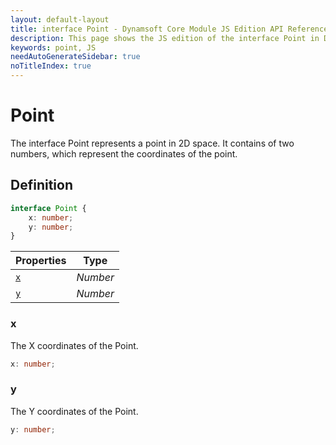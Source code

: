 ```yaml
---
layout: default-layout
title: interface Point - Dynamsoft Core Module JS Edition API Reference
description: This page shows the JS edition of the interface Point in Dynamsoft Core Module.
keywords: point, JS
needAutoGenerateSidebar: true
noTitleIndex: true
---
```


# Point

The interface Point represents a point in 2D space. It contains of two numbers, which represent the coordinates of the point.

## Definition

```typescript
interface Point {
    x: number;
    y: number;
}
```



| Properties | Type |
|---------- | ---- |
| [`x`](#x) | *Number* |
| [`y`](#y) | *Number* |

### x

The X coordinates of the Point.

```typescript
x: number;
```

### y

The Y coordinates of the Point.

```typescript
y: number;
```